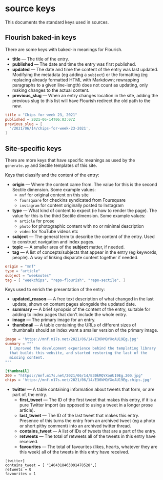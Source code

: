 source keys
===========

This documents the standard keys used in sources.

## Flourish baked-in keys 

There are some keys with baked-in meanings for Flourish.

  * **title** — The title of the entry.
  * **published** — The date and time the entry was first published.
  * **updated** — The date and time the content of the entry was last updated.
    Modifying the metadata (eg adding a `subject`) or the formatting
    (eg replacing already formatted HTML with Markdown; rewrapping paragraphs
    to a given line-length) does not count as updating, only making changes
    to the actual content.
  * **previous_slug** — When an entry changes location in the site, adding
    the previous slug to this list will have Flourish redirect the old
    path to the new.

```toml
title = "Chips for week 23, 2021"
published = 2021-06-14T06:03:07Z
previous_slug = [
  '/2021/06/14/chips-for-week-23-2021',
]
```

## Site-specific keys

There are more keys that have specific meanings as used by the `generate.py`
and Sectile templates of this site.

Keys that classify and the content of the entry:

  * **origin** — Where the content came from. The value for this is the
    second Sectile dimension. Some example values:
      * `mnf` for original content on this site
      * `foursquare` for checkins syndicated from Foursquare
      * `instagram` for content originally posted to Instagram
  * **type** — What kind of content to expect (ie how to render the page).
    The value for this is the third Sectile dimension. Some example values:
      * `article` for prose
      * `photo` for photographic content with no or minimal description
      * `video` for YouTube videos etc
  * **subject** — The general term to describe the content of the entry.
    Used to construct navigation and index pages.
  * **topic** — A smaller area of the **subject** matter, if needed.
  * **tag** — A list of concepts/subjects that appear in the entry (eg
    keywords, people). A way of linking disparate content together if
    needed.

```toml
origin = "mnf"
type = "article"
subject = "weeknotes"
tag = [ "weekchips", "repo-flourish", "repo-sectile", ]
```

Keys used to enrich the presentation of the entry:

  * **updated_reason** — A free text description of what changed in the
    last update, shown on content pages alongside the updated date.
  * **summary** — A brief synopsis of the content of the entry, suitable
    for adding to index pages that don't include the whole entry.
  * **image** — The primary image for an entry.
  * **thumbnail** — A table containing the URLs of different sizes of
    thumbnails should an index want a smaller version of the primary image.

```toml
image = 'https://mnf.m17s.net/2021/06/14/E30kMQYXoAU19Eg.jpg'
summary = """
  I improved the development experience behind the templating library
  that builds this website, and started restoring the last of the 
  missing content.
"""

[thumbnail]
200 = "https://mnf.m17s.net/2021/06/14/E30kMQYXoAU19Eg.200.jpg"
chips = 'https://mnf.m17s.net/2021/06/14/E30kMQYXoAU19Eg.chips.jpg'
```

  * **twitter** — A table containing information about tweets that
    form, or are part of, the entry.
      * **first_tweet** — The ID of the first tweet that makes this entry,
        if it is a pure Twitter import (as opposed to using a tweet in a
        longer prose article).
      * **last_tweet** — The ID of the last tweet that makes this entry.
        Presence of this turns the entry from an archived tweet (eg a photo
        or short pithy comment) into an archived twitter thread.
      * **contains_tweet** — A list of IDs of tweets that are a part of
        the entry.
      * **retweets** — The total of retweets all of the tweets in this entry
        have received.
      * **favourites** — The total of favourites (likes, hearts, whatever they
        are this week) all of the tweets in this entry have received.

```
[twitter]
contains_tweet = [ "1404318463091478528",]
retweets = 0
favourites = 1
```
